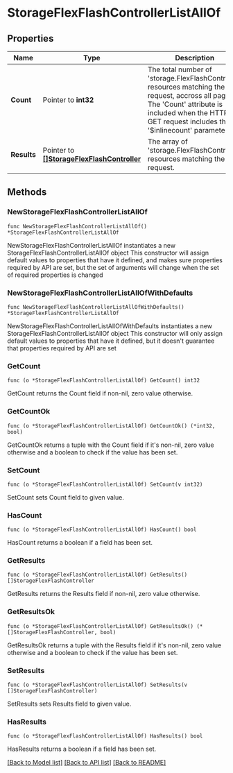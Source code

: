 # StorageFlexFlashControllerListAllOf

## Properties

Name | Type | Description | Notes
------------ | ------------- | ------------- | -------------
**Count** | Pointer to **int32** | The total number of &#39;storage.FlexFlashController&#39; resources matching the request, accross all pages. The &#39;Count&#39; attribute is included when the HTTP GET request includes the &#39;$inlinecount&#39; parameter. | [optional] 
**Results** | Pointer to [**[]StorageFlexFlashController**](storage.FlexFlashController.md) | The array of &#39;storage.FlexFlashController&#39; resources matching the request. | [optional] 

## Methods

### NewStorageFlexFlashControllerListAllOf

`func NewStorageFlexFlashControllerListAllOf() *StorageFlexFlashControllerListAllOf`

NewStorageFlexFlashControllerListAllOf instantiates a new StorageFlexFlashControllerListAllOf object
This constructor will assign default values to properties that have it defined,
and makes sure properties required by API are set, but the set of arguments
will change when the set of required properties is changed

### NewStorageFlexFlashControllerListAllOfWithDefaults

`func NewStorageFlexFlashControllerListAllOfWithDefaults() *StorageFlexFlashControllerListAllOf`

NewStorageFlexFlashControllerListAllOfWithDefaults instantiates a new StorageFlexFlashControllerListAllOf object
This constructor will only assign default values to properties that have it defined,
but it doesn't guarantee that properties required by API are set

### GetCount

`func (o *StorageFlexFlashControllerListAllOf) GetCount() int32`

GetCount returns the Count field if non-nil, zero value otherwise.

### GetCountOk

`func (o *StorageFlexFlashControllerListAllOf) GetCountOk() (*int32, bool)`

GetCountOk returns a tuple with the Count field if it's non-nil, zero value otherwise
and a boolean to check if the value has been set.

### SetCount

`func (o *StorageFlexFlashControllerListAllOf) SetCount(v int32)`

SetCount sets Count field to given value.

### HasCount

`func (o *StorageFlexFlashControllerListAllOf) HasCount() bool`

HasCount returns a boolean if a field has been set.

### GetResults

`func (o *StorageFlexFlashControllerListAllOf) GetResults() []StorageFlexFlashController`

GetResults returns the Results field if non-nil, zero value otherwise.

### GetResultsOk

`func (o *StorageFlexFlashControllerListAllOf) GetResultsOk() (*[]StorageFlexFlashController, bool)`

GetResultsOk returns a tuple with the Results field if it's non-nil, zero value otherwise
and a boolean to check if the value has been set.

### SetResults

`func (o *StorageFlexFlashControllerListAllOf) SetResults(v []StorageFlexFlashController)`

SetResults sets Results field to given value.

### HasResults

`func (o *StorageFlexFlashControllerListAllOf) HasResults() bool`

HasResults returns a boolean if a field has been set.


[[Back to Model list]](../README.md#documentation-for-models) [[Back to API list]](../README.md#documentation-for-api-endpoints) [[Back to README]](../README.md)


